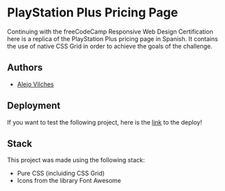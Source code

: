 
# PlayStation Plus Pricing Page

Continuing with the freeCodeCamp Responsive Web Design Certification here is a replica of the PlayStation Plus pricing page in Spanish. It contains the use of native CSS Grid in order to achieve the goals of the challenge.



## Authors

- [Alejo Vilches](https://www.linkedin.com/in/alejo-ezequiel-vilches-189b3277/)




## Deployment

If you want to test the following project, here is the [link](https://playstationplusbyalejovilches.netlify.app/) to the deploy!




## Stack
This project was made using the following stack:

- Pure CSS (incluiding CSS Grid)
- Icons from the library Font Awesome

